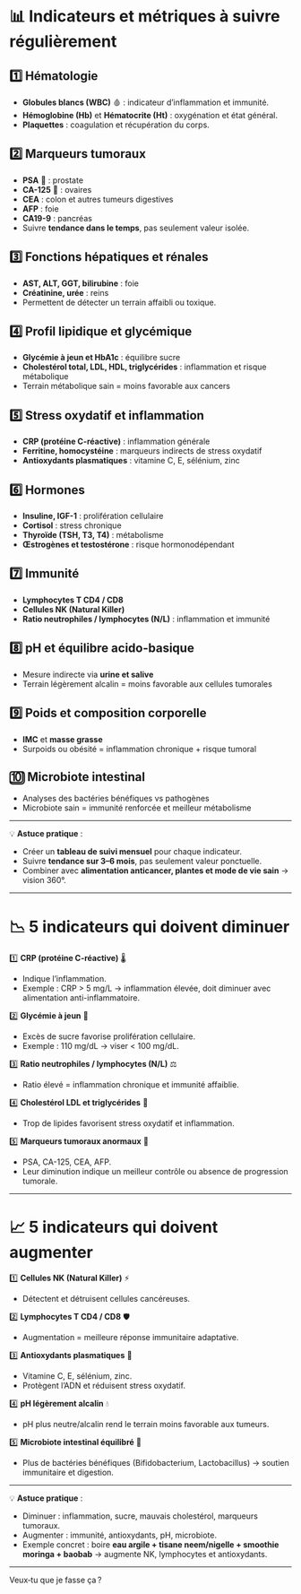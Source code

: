# 📊 **Indicateurs et métriques à suivre régulièrement**

## 1️⃣ **Hématologie**

* **Globules blancs (WBC)** 🩸 : indicateur d’inflammation et immunité.
* **Hémoglobine (Hb)** et **Hématocrite (Ht)** : oxygénation et état général.
* **Plaquettes** : coagulation et récupération du corps.

## 2️⃣ **Marqueurs tumoraux**

* **PSA** 🧔 : prostate
* **CA-125** 👩 : ovaires
* **CEA** : colon et autres tumeurs digestives
* **AFP** : foie
* **CA19-9** : pancréas
* Suivre **tendance dans le temps**, pas seulement valeur isolée.

## 3️⃣ **Fonctions hépatiques et rénales**

* **AST, ALT, GGT, bilirubine** : foie
* **Créatinine, urée** : reins
* Permettent de détecter un terrain affaibli ou toxique.

## 4️⃣ **Profil lipidique et glycémique**

* **Glycémie à jeun et HbA1c** : équilibre sucre
* **Cholestérol total, LDL, HDL, triglycérides** : inflammation et risque métabolique
* Terrain métabolique sain = moins favorable aux cancers

## 5️⃣ **Stress oxydatif et inflammation**

* **CRP (protéine C-réactive)** : inflammation générale
* **Ferritine, homocystéine** : marqueurs indirects de stress oxydatif
* **Antioxydants plasmatiques** : vitamine C, E, sélénium, zinc

## 6️⃣ **Hormones**

* **Insuline, IGF-1** : prolifération cellulaire
* **Cortisol** : stress chronique
* **Thyroïde (TSH, T3, T4)** : métabolisme
* **Œstrogènes et testostérone** : risque hormonodépendant

## 7️⃣ **Immunité**

* **Lymphocytes T CD4 / CD8**
* **Cellules NK (Natural Killer)**
* **Ratio neutrophiles / lymphocytes (N/L)** : inflammation et immunité

## 8️⃣ **pH et équilibre acido-basique**

* Mesure indirecte via **urine et salive**
* Terrain légèrement alcalin = moins favorable aux cellules tumorales

## 9️⃣ **Poids et composition corporelle**

* **IMC** et **masse grasse**
* Surpoids ou obésité = inflammation chronique + risque tumoral

## 🔟 **Microbiote intestinal**

* Analyses des bactéries bénéfiques vs pathogènes
* Microbiote sain = immunité renforcée et meilleur métabolisme

---

💡 **Astuce pratique** :

* Créer un **tableau de suivi mensuel** pour chaque indicateur.
* Suivre **tendance sur 3–6 mois**, pas seulement valeur ponctuelle.
* Combiner avec **alimentation anticancer, plantes et mode de vie sain** → vision 360°.

---


# 📉 **5 indicateurs qui doivent diminuer**

1️⃣ **CRP (protéine C-réactive)** 🌡️

* Indique l’inflammation.
* Exemple : CRP > 5 mg/L → inflammation élevée, doit diminuer avec alimentation anti-inflammatoire.

2️⃣ **Glycémie à jeun** 🍬

* Excès de sucre favorise prolifération cellulaire.
* Exemple : 110 mg/dL → viser < 100 mg/dL.

3️⃣ **Ratio neutrophiles / lymphocytes (N/L)** ⚖️

* Ratio élevé = inflammation chronique et immunité affaiblie.

4️⃣ **Cholestérol LDL et triglycérides** 🥩

* Trop de lipides favorisent stress oxydatif et inflammation.

5️⃣ **Marqueurs tumoraux anormaux** 🧪

* PSA, CA-125, CEA, AFP.
* Leur diminution indique un meilleur contrôle ou absence de progression tumorale.

---

# 📈 **5 indicateurs qui doivent augmenter**

1️⃣ **Cellules NK (Natural Killer)** ⚡

* Détectent et détruisent cellules cancéreuses.

2️⃣ **Lymphocytes T CD4 / CD8** 🛡️

* Augmentation = meilleure réponse immunitaire adaptative.

3️⃣ **Antioxydants plasmatiques** 🍇

* Vitamine C, E, sélénium, zinc.
* Protègent l’ADN et réduisent stress oxydatif.

4️⃣ **pH légèrement alcalin** 💧

* pH plus neutre/alcalin rend le terrain moins favorable aux tumeurs.

5️⃣ **Microbiote intestinal équilibré** 🦠

* Plus de bactéries bénéfiques (Bifidobacterium, Lactobacillus) → soutien immunitaire et digestion.

---

💡 **Astuce pratique** :

* Diminuer : inflammation, sucre, mauvais cholestérol, marqueurs tumoraux.
* Augmenter : immunité, antioxydants, pH, microbiote.
* Exemple concret : boire **eau argile + tisane neem/nigelle + smoothie moringa + baobab** → augmente NK, lymphocytes et antioxydants.

---


Veux‑tu que je fasse ça ?
